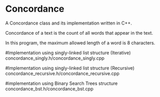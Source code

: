 # Concordance
A Concordance class and its implementation written in C++.

Concordance of a text is the count of all words that appear in the text. 

In this program, the maximum allowed length of a word is 8 characters.


#Implementation using singly-linked list structure (Iterative)
concordance_singly.h/concordance_singly.cpp
 
#Implementation using singly-linked list structure (Recursive)
concordance_recursive.h/concordance_recursive.cpp

#implementation using Binary Search Trees structure
concordance_bst.h/concordance_bst.cpp
